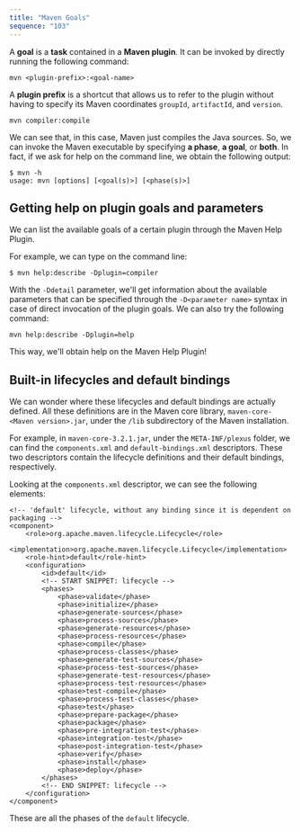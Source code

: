 ```yaml
---
title: "Maven Goals"
sequence: "103"
---
```


A **goal** is a **task** contained in a **Maven plugin**.
It can be invoked by directly running the following command:

```text
mvn <plugin-prefix>:<goal-name>
```

A **plugin prefix** is a shortcut
that allows us to refer to the plugin without having to specify
its Maven coordinates `groupId`, `artifactId`, and `version`.

```text
mvn compiler:compile
```

We can see that, in this case, Maven just compiles the Java sources.
So, we can invoke the Maven executable by specifying **a phase**, **a goal**, or **both**.
In fact, if we ask for help on the command line, we obtain the following output:

```text
$ mvn -h
usage: mvn [options] [<goal(s)>] [<phase(s)>]
```

## Getting help on plugin goals and parameters

We can list the available goals of a certain plugin through the Maven Help Plugin.

For example, we can type on the command line:

```text
$ mvn help:describe -Dplugin=compiler
```

With the `-Ddetail` parameter, we'll get information about the available parameters
that can be specified through the `-D<parameter name>` syntax in case of direct invocation of the plugin goals.
We can also try the following command:

```text
mvn help:describe -Dplugin=help
```

This way, we'll obtain help on the Maven Help Plugin!

## Built-in lifecycles and default bindings

We can wonder where these lifecycles and default bindings are actually defined.
All these definitions are in the Maven core library, `maven-core-<Maven version>.jar`,
under the `/lib` subdirectory of the Maven installation.  

For example, in `maven-core-3.2.1.jar`, under the `META-INF/plexus` folder,
we can find the `components.xml` and `default-bindings.xml` descriptors.
These two descriptors contain the lifecycle definitions and their default bindings, respectively.

Looking at the `components.xml` descriptor, we can see the following elements:

```text
<!-- 'default' lifecycle, without any binding since it is dependent on packaging -->
<component>
    <role>org.apache.maven.lifecycle.Lifecycle</role>
    <implementation>org.apache.maven.lifecycle.Lifecycle</implementation>
    <role-hint>default</role-hint>
    <configuration>
        <id>default</id>
        <!-- START SNIPPET: lifecycle -->
        <phases>
            <phase>validate</phase>
            <phase>initialize</phase>
            <phase>generate-sources</phase>
            <phase>process-sources</phase>
            <phase>generate-resources</phase>
            <phase>process-resources</phase>
            <phase>compile</phase>
            <phase>process-classes</phase>
            <phase>generate-test-sources</phase>
            <phase>process-test-sources</phase>
            <phase>generate-test-resources</phase>
            <phase>process-test-resources</phase>
            <phase>test-compile</phase>
            <phase>process-test-classes</phase>
            <phase>test</phase>
            <phase>prepare-package</phase>
            <phase>package</phase>
            <phase>pre-integration-test</phase>
            <phase>integration-test</phase>
            <phase>post-integration-test</phase>
            <phase>verify</phase>
            <phase>install</phase>
            <phase>deploy</phase>
        </phases>
        <!-- END SNIPPET: lifecycle -->
    </configuration>
</component>
```

These are all the phases of the `default` lifecycle.
